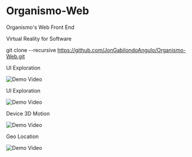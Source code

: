 # Organismo-Web
Organismo's Web Front End

Virtual Reality for Software


git clone --recursive https://github.com/JonGabilondoAngulo/Organismo-Web.git

UI Exploration

  ![Demo Video](https://j.gifs.com/zm2J1Y.gif)

UI Exploration

  ![Demo Video](https://j.gifs.com/k5Jv1Y.gif)

Device 3D Motion

  ![Demo Video](https://j.gifs.com/wjYLBm.gif)

Geo Location

![Demo Video](https://j.gifs.com/nZMyvY.gif)

